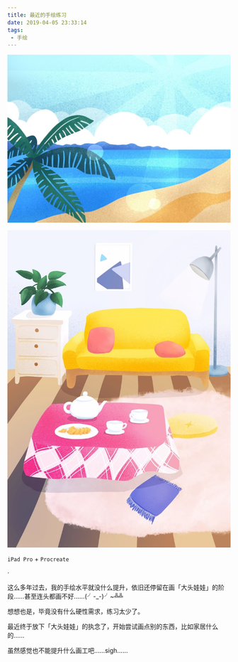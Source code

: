 ```yaml
---
title: 最近的手绘练习
date: 2019-04-05 23:33:14
tags: 
 - 手绘
---
```


![20190318-2](最近的手绘练习/20190318-2.jpg)

<!-- more -->

![20190318-1](最近的手绘练习/20190318-1.jpg)

`iPad Pro` + `Procreate`

·

这么多年过去，我的手绘水平就没什么提升，依旧还停留在画「大头娃娃」的阶段……甚至连头都画不好……(╯-_-)╯~╩╩

想想也是，毕竟没有什么硬性需求，练习太少了。

最近终于放下「大头娃娃」的执念了，开始尝试画点别的东西，比如家居什么的……

虽然感觉也不能提升什么画工吧……sigh……